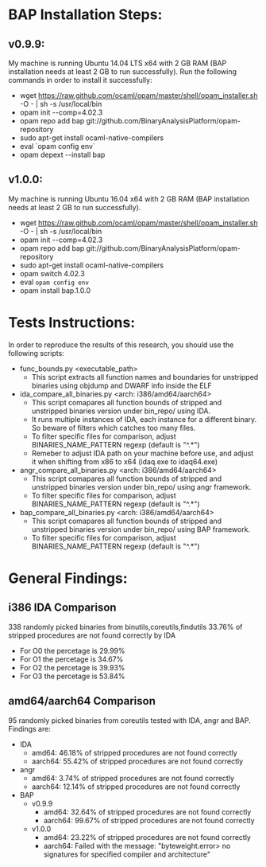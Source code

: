 BAP Installation Steps:
=======================

v0.9.9:
-------
My machine is running Ubuntu 14.04 LTS x64 with 2 GB RAM (BAP installation needs at least 2 GB to run successfully).
Run the following commands in order to install it successfully:
- wget https://raw.github.com/ocaml/opam/master/shell/opam_installer.sh -O - | sh -s /usr/local/bin
- opam init --comp=4.02.3
- opam repo add bap git://github.com/BinaryAnalysisPlatform/opam-repository
- sudo apt-get install ocaml-native-compilers
- eval \`opam config env\`
- opam depext --install bap

v1.0.0:
-------
My machine is running Ubuntu 16.04 x64 with 2 GB RAM (BAP installation needs at least 2 GB to run successfully).
- wget https://raw.github.com/ocaml/opam/master/shell/opam_installer.sh -O - | sh -s /usr/local/bin
- opam init --comp=4.02.3
- opam repo add bap git://github.com/BinaryAnalysisPlatform/opam-repository
- sudo apt-get install ocaml-native-compilers
- opam switch 4.02.3
- eval `opam config env`
- opam install bap.1.0.0

Tests Instructions:
===================
In order to reproduce the results of this research, you should use the following scripts:
- func_bounds.py \<executable_path\>
	- This script extracts all function names and boundaries for unstripped binaries using objdump and DWARF info inside the ELF
- ida_compare_all_binaries.py \<arch: i386/amd64/aarch64\>
	- This script comapares all function bounds of stripped and unstripped binaries version under bin_repo/<arch> using IDA.
	- It runs multiple instances of IDA, each instance for a different binary. So beware of filters which catches too many files.
	- To filter specific files for comparison, adjust BINARIES_NAME_PATTERN regexp (default is "^.*")
	- Remeber to adjust IDA path on your machine before use, and adjust it when shifting from x86 to x64 (idaq.exe to idaq64.exe)
- angr_compare_all_binaries.py \<arch: i386/amd64/aarch64\>
	- This script comapares all function bounds of stripped and unstripped binaries version under bin_repo/<arch> using angr framework.
	- To filter specific files for comparison, adjust BINARIES_NAME_PATTERN regexp (default is "^.*")
- bap_compare_all_binaries.py \<arch: i386/amd64/aarch64\>
	- This script comapares all function bounds of stripped and unstripped binaries version under bin_repo/<arch> using BAP framework.
	- To filter specific files for comparison, adjust BINARIES_NAME_PATTERN regexp (default is "^.*")

General Findings:
==================
i386 IDA Comparison
------------------------
338 randomly picked binaries from binutils,coreutils,findutils
33.76% of stripped procedures are not found correctly by IDA
- For O0 the percetage is 29.99%
- For O1 the percetage is 34.67%
- For O2 the percetage is 39.93%
- For O3 the percetage is 53.84%

amd64/aarch64 Comparison
------------------------
95 randomly picked binaries from coreutils tested with IDA, angr and BAP. Findings are:
- IDA
	- amd64: 46.18% of stripped procedures are not found correctly
	- aarch64: 55.42% of stripped procedures are not found correctly
- angr
	- amd64: 3.74% of stripped procedures are not found correctly
	- aarch64: 12.14% of stripped procedures are not found correctly
- BAP
	- v0.9.9
		- amd64: 32.64% of stripped procedures are not found correctly
		- aarch64: 99.67% of stripped procedures are not found correctly
	- v1.0.0
		- amd64: 23.22% of stripped procedures are not found correctly
		- aarch64: Failed with the message: "byteweight.error> no signatures for specified compiler and architecture"